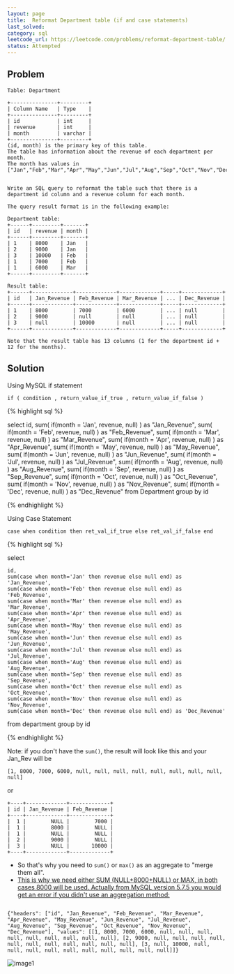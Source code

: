 ```yaml
---
layout: page
title:  Reformat Department table (if and case statements)
last_solved: 
category: sql
leetcode_url: https://leetcode.com/problems/reformat-department-table/
status: Attempted
---
```


Problem
-------

```
Table: Department

+---------------+---------+
| Column Name   | Type    |
+---------------+---------+
| id            | int     |
| revenue       | int     |
| month         | varchar |
+---------------+---------+
(id, month) is the primary key of this table.
The table has information about the revenue of each department per month.
The month has values in ["Jan","Feb","Mar","Apr","May","Jun","Jul","Aug","Sep","Oct","Nov","Dec"].
 

Write an SQL query to reformat the table such that there is a department id column and a revenue column for each month.

The query result format is in the following example:

Department table:
+------+---------+-------+
| id   | revenue | month |
+------+---------+-------+
| 1    | 8000    | Jan   |
| 2    | 9000    | Jan   |
| 3    | 10000   | Feb   |
| 1    | 7000    | Feb   |
| 1    | 6000    | Mar   |
+------+---------+-------+

Result table:
+------+-------------+-------------+-------------+-----+-------------+
| id   | Jan_Revenue | Feb_Revenue | Mar_Revenue | ... | Dec_Revenue |
+------+-------------+-------------+-------------+-----+-------------+
| 1    | 8000        | 7000        | 6000        | ... | null        |
| 2    | 9000        | null        | null        | ... | null        |
| 3    | null        | 10000       | null        | ... | null        |
+------+-------------+-------------+-------------+-----+-------------+

Note that the result table has 13 columns (1 for the department id + 12 for the months).

```

Solution
----------

Using MySQL if statement

`if ( condition , return_value_if_true , return_value_if_false )`

{% highlight sql %}

select 
    id,
    sum( if(month = 'Jan', revenue, null) ) as "Jan_Revenue",
    sum( if(month = 'Feb', revenue, null) ) as "Feb_Revenue",
    sum( if(month = 'Mar', revenue, null) ) as "Mar_Revenue",
    sum( if(month = 'Apr', revenue, null) ) as "Apr_Revenue",
    sum( if(month = 'May', revenue, null) ) as "May_Revenue",
    sum( if(month = 'Jun', revenue, null) ) as "Jun_Revenue",
    sum( if(month = 'Jul', revenue, null) ) as "Jul_Revenue",
    sum( if(month = 'Aug', revenue, null) ) as "Aug_Revenue",
    sum( if(month = 'Sep', revenue, null) ) as "Sep_Revenue",
    sum( if(month = 'Oct', revenue, null) ) as "Oct_Revenue",
    sum( if(month = 'Nov', revenue, null) ) as "Nov_Revenue",
    sum( if(month = 'Dec', revenue, null) ) as "Dec_Revenue"
    from Department
    group by id

{% endhighlight %}

Using Case Statement

`case when condition then ret_val_if_true else ret_val_if_false end`

{% highlight sql %}

select 

    id, 
    sum(case when month='Jan' then revenue else null end) as 'Jan_Revenue',
    sum(case when month='Feb' then revenue else null end) as 'Feb_Revenue',
    sum(case when month='Mar' then revenue else null end) as 'Mar_Revenue',
    sum(case when month='Apr' then revenue else null end) as 'Apr_Revenue',
    sum(case when month='May' then revenue else null end) as 'May_Revenue',
    sum(case when month='Jun' then revenue else null end) as 'Jun_Revenue',
    sum(case when month='Jul' then revenue else null end) as 'Jul_Revenue',
    sum(case when month='Aug' then revenue else null end) as 'Aug_Revenue',
    sum(case when month='Sep' then revenue else null end) as 'Sep_Revenue',
    sum(case when month='Oct' then revenue else null end) as 'Oct_Revenue',
    sum(case when month='Nov' then revenue else null end) as 'Nov_Revenue',
    sum(case when month='Dec' then revenue else null end) as 'Dec_Revenue'

from department
group by id


{% endhighlight %}

Note: if you don't have the `sum()`, the result will look like this and your Jan_Rev will be

`[1, 8000, 7000, 6000, null, null, null, null, null, null, null, null, null]`

or

```
+----+-------------+-------------+
| id | Jan_Revenue | Feb_Revenue |
+----+-------------+-------------+
|  1 |        NULL |        7000 |
|  1 |        8000 |        NULL |
|  1 |        NULL |        NULL |
|  2 |        9000 |        NULL |
|  3 |        NULL |       10000 |
+----+-------------+-------------+
```

- So that's why you need to `sum()` or `max()` as an aggregate to "merge them all".
- [This is why we need either SUM (NULL+8000+NULL) or MAX, in both cases 8000 will be used. Actually from MySQL version 5.7.5 you would get an error if you didn't use an aggregation method:](https://leetcode.com/problems/reformat-department-table/discuss/376357/MySQLPostgreSQL-solutions/471453)

```

{"headers": ["id", "Jan_Revenue", "Feb_Revenue", "Mar_Revenue", "Apr_Revenue", "May_Revenue", "Jun_Revenue", "Jul_Revenue", "Aug_Revenue", "Sep_Revenue", "Oct_Revenue", "Nov_Revenue", "Dec_Revenue"], "values": [[1, 8000, 7000, 6000, null, null, null, null, null, null, null, null, null], [2, 9000, null, null, null, null, null, null, null, null, null, null, null], [3, null, 10000, null, null, null, null, null, null, null, null, null, null]]}
```



![image1]()